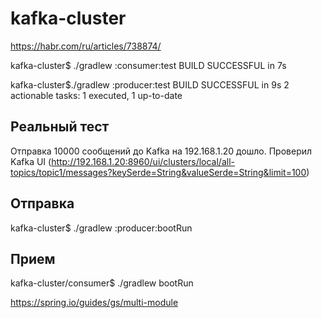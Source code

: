 # kafka-cluster
https://habr.com/ru/articles/738874/

kafka-cluster$ ./gradlew :consumer:test
BUILD SUCCESSFUL in 7s


kafka-cluster$./gradlew :producer:test
BUILD SUCCESSFUL in 9s
2 actionable tasks: 1 executed, 1 up-to-date

Реальный тест
-----------------------------------------------------------
Отправка 10000 сообщений до Kafka на 192.168.1.20 дошло. Проверил Kafka UI (http://192.168.1.20:8960/ui/clusters/local/all-topics/topic1/messages?keySerde=String&valueSerde=String&limit=100)

Отправка
-----------------------------------------------------------
kafka-cluster$ ./gradlew :producer:bootRun

Прием
-----------------------------------------------------------
kafka-cluster/consumer$ ./gradlew bootRun

https://spring.io/guides/gs/multi-module